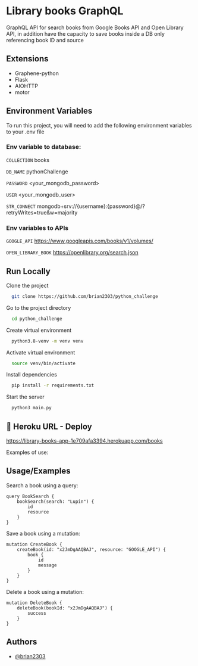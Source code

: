 
# Library books GraphQL

GraphQL API for search books from Google Books API and Open Library API, in addition have the capacity to save books inside a DB only referencing book ID and source

## Extensions

* Graphene-python
* Flask
* AIOHTTP
* motor

## Environment Variables

To run this project, you will need to add the following environment variables to your .env file

### **Env variable to database:** ###

`COLLECTION` books

`DB_NAME` pythonChallenge

`PASSWORD` <your_mongodb_password>

`USER` <your_mongodb_user>

`STR_CONNECT` mongodb+srv://{username}:{password}@<hostname>/?retryWrites=true&w=majority

### **Env variables to APIs** ###

`GOOGLE_API` https://www.googleapis.com/books/v1/volumes/
 
`OPEN_LIBRARY_BOOK` https://openlibrary.org/search.json

## Run Locally

Clone the project

```bash
  git clone https://github.com/brian2303/python_challenge
```

Go to the project directory

```bash
  cd python_challenge
```

Create virtual environment

```bash
  python3.8-venv -m venv venv
```

Activate virtual environment

```bash
  source venv/bin/activate
```

Install dependencies

```bash
  pip install -r requirements.txt
```

Start the server

```bash
  python3 main.py
```


## 🔗 Heroku URL - Deploy
https://library-books-app-1e709afa3394.herokuapp.com/books

Examples of use:



## Usage/Examples

Search a book using a query:

```
query BookSearch {
    bookSearch(search: "Lupin") {
        id
        resource
    }
}
```

Save a book using a mutation:

```
mutation CreateBook {
    createBook(id: "x2JmDgAAQBAJ", resource: "GOOGLE_API") {
        book {
            id
            message
        }
    }
}
```

Delete a book using a mutation:

```
mutation DeleteBook {
    deleteBook(bookId: "x2JmDgAAQBAJ") {
        success
    }
}
```
## Authors

- [@brian2303](https://github.com/brian2303)


